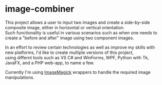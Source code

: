 # image-combiner

This project allows a user to input two images and create a side-by-side composite image, either in horizontal or vertical orientation.  
Such functionality is useful in various scenarios such as when one needs to create a "before and after" image using two component images.

In an effort to review certain technologies as well as improve my skills with new platforms, I'd like to create multiple versions of this project,  
using differnt tools such as VS C# and WinForms, WPF, Python with Tk, JavaFX, and a PHP web-app, to name a few.

Currently I'm using [ImageMagick](https://github.com/ImageMagick) wrappers to handle the required image manipulations.
